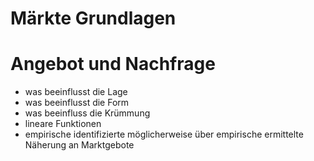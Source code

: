# Märkte Grundlagen

# Angebot und Nachfrage
- was beeinflusst die Lage
- was beeinflusst die Form
- was beeinfluss die Krümmung
- lineare Funktionen
- empirische identifizierte möglicherweise über empirische ermittelte Näherung an Marktgebote
